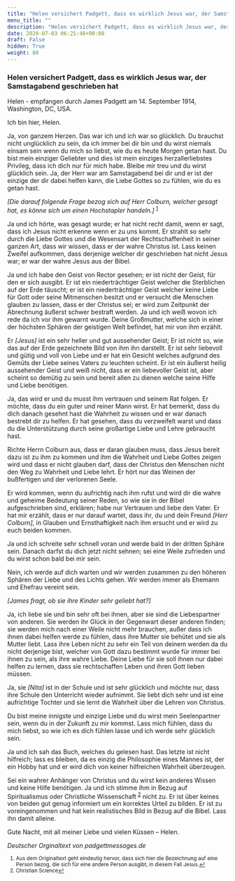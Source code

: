 ```yaml
---
title: "Helen versichert Padgett, dass es wirklich Jesus war, der Samstagabend geschrieben hat"
menu_title: ""
description: "Helen versichert Padgett, dass es wirklich Jesus war, der Samstagabend geschrieben hat"
date: 2020-07-03 06:25:48+00:00
draft: False
hidden: True
weight: 80
---
```

### Helen versichert Padgett, dass es wirklich Jesus war, der Samstagabend geschrieben hat

Helen - empfangen durch James Padgett am 14. September 1914, Washington, DC, USA.

Ich bin hier, Helen.

Ja, von ganzem Herzen. Das war ich und ich war so glücklich. Du brauchst nicht unglücklich zu sein, da ich immer bei dir bin und du wirst niemals einsam sein wenn du mich so liebst, wie du es heute Morgen getan hast. Du bist mein einziger Geliebter und dies ist mein einziges herzallerliebstes Privileg, dass ich dich nur für mich habe. Bleibe mir treu und du wirst glücklich sein.
Ja, der Herr war am Samstagabend bei dir und er ist der einzige der dir dabei helfen kann, die Liebe Gottes so zu fühlen, wie du es getan hast.

*[Die darauf folgende Frage bezog sich auf Herr Colburn, welcher gesagt hat, es könne sich um einen Hochstapler handeln.]* <sup id="a1">[1](#f1)</sup>

Ja und ich hörte, was gesagt wurde; er hat nicht recht damit, wenn er sagt, dass ich Jesus nicht erkenne wenn er zu uns kommt. Er strahlt so sehr durch die Liebe Gottes und die Wesensart der Rechtschaffenheit in seiner ganzen Art, dass wir wissen, dass er der wahre Christus ist. Lass keinen Zweifel aufkommen, dass derjenige welcher dir geschrieben hat nicht Jesus war; er war der wahre Jesus aus der Bibel.

Ja und ich habe den Geist von Rector gesehen; er ist nicht der Geist, für den er sich ausgibt. Er ist ein niederträchtiger Geist welcher die Sterblichen auf der Erde täuscht; er ist ein niederträchtiger Geist welcher keine Liebe für Gott oder seine Mitmenschen besitzt und er versucht die Menschen glauben zu lassen, dass er der Christus sei; er wird zum Zeitpunkt der Abrechnung äußerst schwer bestraft werden. Ja und ich weiß wovon ich rede da ich vor ihm gewarnt wurde. Deine Großmutter, welche sich in einer der höchsten Sphären der geistigen Welt befindet, hat mir von ihm erzählt.

Er *[Jesus]* ist ein sehr heller und gut aussehender Geist; Er ist nicht so, wie das auf der Erde gezeichnete Bild von ihm ihn darstellt. Er ist sehr liebevoll und gütig und voll von Liebe und er hat ein Gesicht welches aufgrund des Gemüts der Liebe seines Vaters zu leuchten scheint. Er ist ein äußerst heilig aussehender Geist und weiß nicht, dass er ein liebevoller Geist ist, aber scheint so demütig zu sein und bereit allen zu dienen welche seine Hilfe und Liebe benötigen.

Ja, das wird er und du musst ihm vertrauen und seinem Rat folgen. Er möchte, dass du ein guter und reiner Mann wirst. Er hat bemerkt, dass du dich danach gesehnt hast die Wahrheit zu wissen und er war danach bestrebt dir zu helfen. Er hat gesehen, dass du verzweifelt warst und dass du die Unterstützung durch seine großartige Liebe und Lehre gebraucht hast.

Richte Herrn Colburn aus, dass er daran glauben muss, dass Jesus bereit dazu ist zu ihm zu kommen und ihm die Wahrheit und Liebe Gottes zeigen wird und dass er nicht glauben darf, dass der Christus den Menschen nicht den Weg zu Wahrheit und Liebe lehrt. Er hört nur das Weinen der bußfertigen und der verlorenen Seele.

Er wird kommen, wenn du aufrichtig nach ihm rufst und wird dir die wahre und geheime Bedeutung seiner Reden, so wie sie in der Bibel aufgeschrieben sind, erklären; habe nur Vertrauen und liebe den Vater. Er hat mir erzählt, dass er nur darauf wartet, dass ihr, du und dein Freund *[Herr Colburn]*, in Glauben und Ernsthaftigkeit nach ihm ersucht und er wird zu euch beiden kommen.

Ja und ich schreite sehr schnell voran und werde bald in der dritten Sphäre sein. Danach darfst du dich jetzt nicht sehnen; sei eine Weile zufrieden und du wirst schon bald bei mir sein.

Nein, ich werde auf dich warten und wir werden zusammen zu den höheren Sphären der Liebe und des Lichts gehen. Wir werden immer als Ehemann und Ehefrau vereint sein.

*[James fragt, ob sie ihre Kinder sehr geliebt hat?]*

Ja, ich liebe sie und bin sehr oft bei ihnen, aber sie sind die Liebespartner von anderen. Sie werden ihr Glück in der Gegenwart dieser anderen finden; sie werden mich nach einer Weile nicht mehr brauchen, außer dass ich ihnen dabei helfen werde zu fühlen, dass ihre Mutter sie behütet und sie als Mutter liebt. Lass ihre Leben nicht zu sehr ein Teil von deinem werden da du nicht derjenige bist, welcher von Gott dazu bestimmt wurde für immer bei ihnen zu sein, als ihre wahre Liebe. Deine Liebe für sie soll ihnen nur dabei helfen zu lernen, dass sie rechtschaffen Leben und ihren Gott lieben müssen.

Ja, sie *[Nita]* ist in der Schule und ist sehr glücklich und möchte nur, dass ihre Schule den Unterricht wieder aufnimmt. Sie liebt dich sehr und ist eine aufrichtige Tochter und sie lernt die Wahrheit über die Lehren von Christus.

Du bist meine innigste und einzige Liebe und du wirst mein Seelenpartner sein, wenn du in der Zukunft zu mir kommst. Lass mich fühlen, dass du mich liebst, so wie ich es dich fühlen lasse und ich werde sehr glücklich sein.

Ja und ich sah das Buch, welches du gelesen hast. Das letzte ist nicht hilfreich; lass es bleiben, da es einzig die Philosophie eines Mannes ist, der ein Hobby hat und er wird dich von keiner hilfreichen Wahrheit überzeugen.

Sei ein wahrer Anhänger von Christus und du wirst kein anderes Wissen und keine Hilfe benötigen. Ja und ich stimme ihm in Bezug auf Spiritualismus oder Christliche Wissenschaft <sup id="a2">[2](#f2)</sup> nicht zu. Er ist über keines von beiden gut genug informiert um ein korrektes Urteil zu bilden. Er ist zu voreingenommen und hat kein realistisches Bild in Bezug auf die Bibel. Lass ihn damit alleine.

Gute Nacht, mit all meiner Liebe und vielen Küssen – Helen.

*Deutscher Orginaltext von padgettmessages.de*
<small>

1. <large id="f1"> Aus dem Originaltext geht eindeutig hervor, dass sich hier die Bezeichnung auf eine Person bezog, die sich für eine andere Person ausgibt, in diesem Fall Jesus.[↩](#a1)
2. <large id="f2"> Christian Science[↩](#a2)
